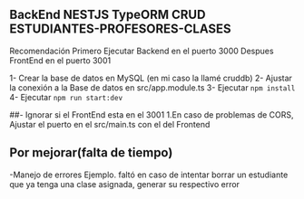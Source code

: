 
## BackEnd NESTJS TypeORM CRUD ESTUDIANTES-PROFESORES-CLASES

Recomendación
Primero Ejecutar Backend en el puerto 3000
Despues FrontEnd en el puerto 3001

1- Crear la base de datos en MySQL (en mi caso la llamé cruddb)
2- Ajustar la conexión a la Base de datos en  src/app.module.ts 
3- Ejecutar `npm install`
4- Ejecutar `npm run start:dev`

##-
Ignorar si el FrontEnd esta en el 3001
1.En caso de problemas de CORS,
Ajustar el puerto en el src/main.ts con el del Frontend 


## Por mejorar(falta de tiempo)

-Manejo de errores 
Ejemplo. 
faltó en caso de intentar borrar un estudiante que ya tenga una clase asignada, generar su respectivo error
